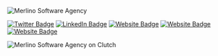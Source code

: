 ![Merlino Software Agency](https://merlino.agency/images/merlino-logo.svg "Merlino Software Agency")

[![Twitter Badge](https://img.shields.io/badge/-@merlinoagency-1ca0f1?style=flat-square&labelColor=1ca0f1&logo=twitter&logoColor=white&link=https://twitter.com/merlinoagency)](https://twitter.com/merlinoagency) [![LinkedIn Badge](https://img.shields.io/badge/-Merlino%20Software%20Agency-blue?style=flat-square&logo=Linkedin&logoColor=white&link=https://www.linkedin.com/company/merlino-agency/)](https://www.linkedin.com/company/merlino-agency/) [![Website Badge](https://img.shields.io/badge/-merlino.agency-B00D23?style=flat-square&logo=website&logoColor=white&link=https://merlino.agency/)](https://merlino.agency/) [![Website Badge](https://img.shields.io/badge/-OneFood%3A%20Premium%20food%20delivered-009678?style=flat-square&logo=website&logoColor=white&link=https://1-food.com/)](https://1-food.com/) [![Website Badge](https://img.shields.io/badge/-Isla%3A%20Centralize%20and%20structure%20your%20work%20requests-ed3515?style=flat-square&logo=website&logoColor=white&link=https://getisla.com/)](https://getisla.com/)

![Merlino Software Agency on Clutch](https://merlino.agency/images/clutch-ranking.png "Merlino Software Agency on Clutch")
